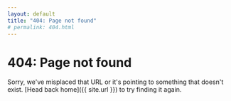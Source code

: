 ```yaml
---
layout: default
title: "404: Page not found"
# permalink: 404.html
---
```


<!-- Based on https://github.com/poole/lanyon under the MIT license. -->

# 404: Page not found
Sorry, we've misplaced that URL or it's pointing to something that doesn't exist. [Head back home]({{ site.url }}) to try finding it again.

